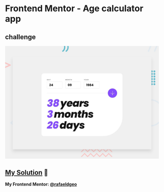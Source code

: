 # Frontend Mentor - Age calculator app
## challenge

![Design preview for the Age calculator app coding challenge](./design/desktop-preview.jpg)

## [My Solution](https://rafaeldgeo.github.io/my-practices-in-the-frontend-mentor/junior/age-calculator-app-main/) 🚀
**My Frontend Mentor: [@rafaeldgeo](https://www.frontendmentor.io/profile/rafaeldgeo)**
